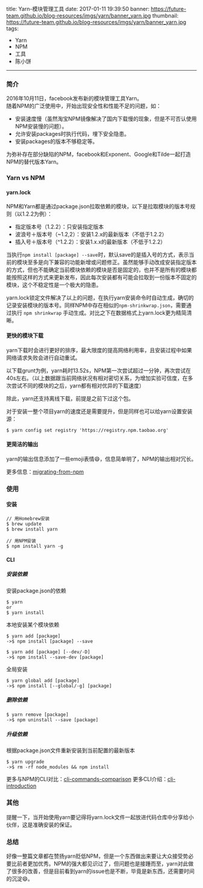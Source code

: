 title: Yarn-模块管理工具
date: 2017-01-11 19:39:50
banner: https://future-team.github.io/blog-resources/imgs/yarn/banner_yarn.jpg
thumbnail: https://future-team.github.io/blog-resources/imgs/yarn/banner_yarn.jpg
tags: 
- Yarn
- NPM
- 工具
- 陈小饼
---

### 简介
2016年10月11日，facebook发布新的模块管理工具Yarn。   
随着NPM的广泛使用中，开始出现安全性和性能不足的问题，如：

-   安装速度慢（虽然淘宝NPM镜像解决了国内下载慢的现象，但是不可否认使用NPM安装慢的问题）。
-   允许安装packages时执行代码，埋下安全隐患。
-   安装packages的版本不够稳定等。

为弥补存在部分缺陷的NPM，facebook和Exponent、Google和Tilde一起打造NPM的替代版本Yarn。
<!-- more -->

### Yarn vs NPM
#### yarn.lock
NPM和Yarn都是通过package.json拉取依赖的模块，以下是拉取模块的版本号规则（以1.2.2为例）：

-   指定版本号（1.2.2）：只安装指定版本
-   波浪号＋版本号（~1.2,2）：安装1.2.x的最新版本（不低于1.2.2）
-   插入号＋版本号（^1.2.2）：安装1.x.x的最新版本（不低于1.2.2）

当执行`npm install [package] --save`时，默认save的是插入号的方式，表示当前的模块至多是向下兼容的功能新增或问题修正。虽然能够手动改成安装指定版本的方式，但也不能确定当前模块依赖的模块是否是固定的，也并不是所有的模块都能按照这样的方式来更新发布，因此每次安装都有可能会拉取到一份版本不固定的模块，这个不稳定性是一个极大的隐患。

yarn.lock锁定文件解决了以上的问题，在执行yarn安装命令时自动生成，确切的记录安装模块的版本号。同样NPM中存在相似的`npm-shrinkwrap.json`，需要通过执行 `npm shrinkwrap` 手动生成。对比之下在数据格式上yarn.lock更为精简清晰。

#### 更快的模块下载
yarn下载时会进行更好的排序，最大限度的提高网络利用率，且安装过程中如果网络请求失败会进行自动重试。

以下载grunt为例，yarn耗时13.52s，NPM第一次尝试超过一分钟，再次尝试在40s左右。（以上数据跟当前网络状况有相对密切关系，为增加实验可信度，在多次尝试不同的模块的之后，yarn都有相对优异的下载速度）

除此，yarn还支持离线下载，前提是之前下过这个包。

对于安装一整个项目yarn的速度还是需要提升，但是同样也可以给yarn设置安装源：
```code
$ yarn config set registry 'https://registry.npm.taobao.org'
```

#### 更简洁的输出
yarn的输出信息添加了一些emoji表情😄，信息简单明了，NPM的输出相对冗长。

更多信息：[migrating-from-npm](https://yarnpkg.com/en/docs/migrating-from-npm)


### 使用
#### 安装
```code
// 用Homebrew安装
$ brew update
$ brew install yarn

// 用NPM安装
$ npm install yarn -g
```

#### CLI
##### 安装依赖
安装package.json的依赖
```code
$ yarn
or
$ yarn install
```

本地安装某个模块依赖
```code
$ yarn add [package] 
->$ npm install [package] --save

$ yarn add [package] [--dev/-D]
->$ npm install --save-dev [package]
```

全局安装
```code
$ yarn global add [package]
->$ npm install [--global/-g] [package]
```

##### 删除依赖
```code
$ yarn remove [package]
->$ npm uninstall --save [package]
```

##### 升级依赖
根据package.json文件重新安装到当前配置的最新版本
```code
$ yarn upgrade
->$ rm -rf node_modules && npm install
```

更多与NPM的CLI对比：[cli-commands-comparison](https://yarnpkg.com/en/docs/migrating-from-npm#toc-cli-commands-comparison)
更多CLI介绍：[cli-introduction](https://yarnpkg.com/en/docs/cli/)

### 其他
提醒一下，当开始使用yarn要记得将yarn.lock文件一起放进代码仓库中分享给小伙伴，这是准确安装的保证。

### 总结
好像一整篇文章都在赞扬yarn贬低NPM，但是一个东西做出来要让大众接受势必要比前者更加优秀。NPM的强大都见识过了，但问题也是接踵而至，yarn对此做了很多的改善，但是目前看到yarn的issue也是不断，毕竟是新东西，还需要时间的沉淀😄。

